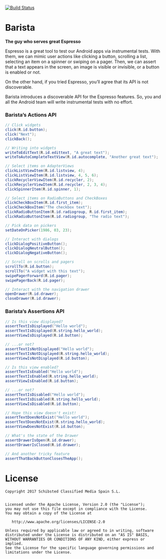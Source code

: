 [![Build Status](https://travis.schibsted.io/scmspain/barista.svg?token=3kFC3MqgXJW7rpZEMFFo&branch=master)](https://travis.schibsted.io/scmspain/barista)

# Barista
**The guy who serves great Espresso**

Espresso is a great tool to test our Android apps via instrumental tests. With them, we can mimic user actions like clicking a button, scrolling a list, selecting an item on a spinner or swiping on a pager. Then, we can assert that a text appears in the screen, an image is visible or invisible, or a button is enabled or not.

On the other hand, if you tried Espresso, you’ll agree that its API is not discoverable.

Barista introduces a discoverable API for the Espresso features. So, you and all the Android team will write instrumental tests with no effort. 

### Barista’s Actions API
```java
// Click widgets
click(R.id.button);
click("Next");
clickBack();

// Writing into widgets
writeToEditText(R.id.edittext, "A great text");
writeToAutoCompleteTextView(R.id.autocomplete, "Another great text");

// Select items on AdapterViews
clickListViewItem(R.id.listview, 4);
clickListViewItem(R.id.listview, 4, 5, 6);
clickRecyclerViewItem(R.id.recycler, 2);
clickRecyclerViewItem(R.id.recycler, 2, 3, 4);
clickSpinnerItem(R.id.spinner, 1);

// Select items on RadioButtons and CheckBoxes
clickCheckBoxItem(R.id.first_item);
clickCheckBoxItem("The checkbox text");
clickRadioButtonItem(R.id.radiogroup, R.id.first_item);
clickRadioButtonItem(R.id.radiogroup, "The radio text");

// Pick data on pickers
setDateOnPicker(1986, 03, 23);

// Interact with dialogs
clickDialogPositiveButton();
clickDialogNeutralButton();
clickDialogNegativeButton();

// Scroll on scrolls and pagers
scrollTo(R.id.button);
scrollTo("A widget with this text");
swipePagerForward(R.id.pager);
swipePagerBack(R.id.pager);

// Interact with the navigation drawer
openDrawer(R.id.drawer);
closeDrawer(R.id.drawer);
```

### Barista’s Assertions API
```java
// Is this view displayed?
assertTextIsDisplayed("Hello world");
assertTextIsDisplayed(R.string.hello_world);
assertViewIsDisplayed(R.id.button);

// ...or not?
assertTextIsNotDisplayed("Hello world");
assertTextIsNotDisplayed(R.string.hello_world);
assertViewIsNotDisplayed(R.id.button);

// Is this view enabled?
assertTextIsEnabled("Hello world");
assertTextIsEnabled(R.string.hello_world);
assertViewIsEnabled(R.id.button);

// ...or not?
assertTextIsDisabled("Hello world");
assertTextIsDisabled(R.string.hello_world);
assertViewIsDisabled(R.id.button);

// Hope this view doesn't exist!
assertTextDoesNotExist("Hello world");
assertTextDoesNotExist(R.string.hello_world);
assertViewDoesNotExist(R.id.button);

// What's the state of the Drawer
assertDrawerIsOpen(R.id.drawer);
assertDrawerIsClosed(R.id.drawer);

// And another tricky feature
assertThatBackButtonClosesTheApp();
```
# License

```
Copyright 2017 Schibsted Classified Media Spain S.L.


Licensed under the Apache License, Version 2.0 (the "License");
you may not use this file except in compliance with the License.
You may obtain a copy of the License at

   http://www.apache.org/licenses/LICENSE-2.0

Unless required by applicable law or agreed to in writing, software
distributed under the License is distributed on an "AS IS" BASIS,
WITHOUT WARRANTIES OR CONDITIONS OF ANY KIND, either express or implied.
See the License for the specific language governing permissions and
limitations under the License.
```
